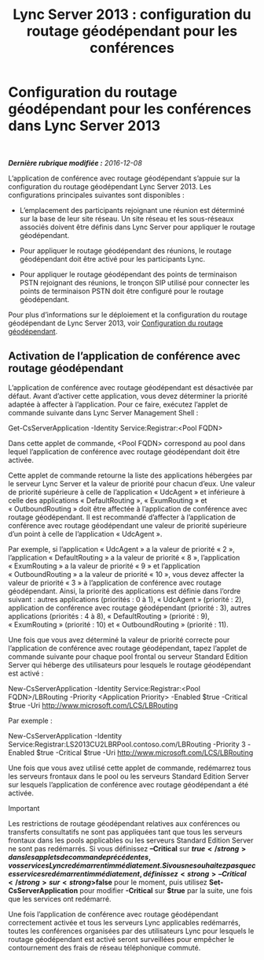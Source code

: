 ﻿---
title: 'Lync Server 2013 : configuration du routage géodépendant pour les conférences'
TOCTitle: Configuration du routage géodépendant pour les conférences
ms:assetid: d8c708cc-a1b1-48b1-808c-a64df15f7701
ms:mtpsurl: https://technet.microsoft.com/fr-fr/library/Dn362846(v=OCS.15)
ms:contentKeyID: 56269658
ms.date: 12/10/2016
mtps_version: v=OCS.15
ms.translationtype: HT
---

# Configuration du routage géodépendant pour les conférences dans Lync Server 2013

 

_**Dernière rubrique modifiée :** 2016-12-08_

L’application de conférence avec routage géodépendant s’appuie sur la configuration du routage géodépendant Lync Server 2013. Les configurations principales suivantes sont disponibles :

  - L’emplacement des participants rejoignant une réunion est déterminé sur la base de leur site réseau. Un site réseau et les sous-réseaux associés doivent être définis dans Lync Server pour appliquer le routage géodépendant.

  - Pour appliquer le routage géodépendant des réunions, le routage géodépendant doit être activé pour les participants Lync.

  - Pour appliquer le routage géodépendant des points de terminaison PSTN rejoignant des réunions, le tronçon SIP utilisé pour connecter les points de terminaison PSTN doit être configuré pour le routage géodépendant.

Pour plus d’informations sur le déploiement et la configuration du routage géodépendant de Lync Server 2013, voir [Configuration du routage géodépendant](lync-server-2013-configuring-location-based-routing.md).

## Activation de l’application de conférence avec routage géodépendant

L’application de conférence avec routage géodépendant est désactivée par défaut. Avant d’activer cette application, vous devez déterminer la priorité adaptée à affecter à l’application. Pour ce faire, exécutez l’applet de commande suivante dans Lync Server Management Shell :

Get-CsServerApplication -Identity Service:Registrar:\<Pool FQDN\>

Dans cette applet de commande, \<Pool FQDN\> correspond au pool dans lequel l’application de conférence avec routage géodépendant doit être activée.

Cette applet de commande retourne la liste des applications hébergées par le serveur Lync Server et la valeur de priorité pour chacun d’eux. Une valeur de priorité supérieure à celle de l’application « UdcAgent » et inférieure à celle des applications « DefaultRouting », « ExumRouting » et « OutboundRouting » doit être affectée à l’application de conférence avec routage géodépendant. Il est recommandé d’affecter à l’application de conférence avec routage géodépendant une valeur de priorité supérieure d’un point à celle de l’application « UdcAgent ».

Par exemple, si l’application « UdcAgent » a la valeur de priorité « 2 », l’application « DefaultRouting » a la valeur de priorité « 8 », l’application « ExumRouting » a la valeur de priorité « 9 » et l’application « OutboundRouting » a la valeur de priorité « 10 », vous devez affecter la valeur de priorité « 3 » à l’application de conférence avec routage géodépendant. Ainsi, la priorité des applications est définie dans l’ordre suivant : autres applications (priorités : 0 à 1), « UdcAgent » (priorité : 2), application de conférence avec routage géodépendant (priorité : 3), autres applications (priorités : 4 à 8), « DefaultRouting » (priorité : 9), « ExumRouting » (priorité : 10) et « OutboundRouting » (priorité : 11).

Une fois que vous avez déterminé la valeur de priorité correcte pour l’application de conférence avec routage géodépendant, tapez l’applet de commande suivante pour chaque pool frontal ou serveur Standard Edition Server qui héberge des utilisateurs pour lesquels le routage géodépendant est activé :

New-CsServerApplication -Identity Service:Registrar:\<Pool FQDN\>/LBRouting -Priority \<Application Priority\> -Enabled $true -Critical $true -Uri http://www.microsoft.com/LCS/LBRouting

Par exemple :

New-CsServerApplication -Identity Service:Registrar:LS2013CU2LBRPool.contoso.com/LBRouting -Priority 3 -Enabled $true -Critical $true -Uri http://www.microsoft.com/LCS/LBRouting

Une fois que vous avez utilisé cette applet de commande, redémarrez tous les serveurs frontaux dans le pool ou les serveurs Standard Edition Server sur lesquels l’application de conférence avec routage géodépendant a été activée.

> [!IMPORTANT]  
> Les restrictions de routage géodépendant relatives aux conférences ou transferts consultatifs ne sont pas appliquées tant que tous les serveurs frontaux dans les pools applicables ou les serveurs Standard Edition Server ne sont pas redémarrés. Si vous définissez <strong>–Critical</strong> sur <strong>$true</strong> dans les applets de commande précédentes, vos services Lync redémarrent immédiatement. Si vous ne souhaitez pas que ces services redémarrent immédiatement, définissez <strong>–Critical</strong> sur <strong>$false</strong> pour le moment, puis utilisez <strong>Set-CsServerApplication</strong> pour modifier <strong>-Critical</strong> sur <strong>$true</strong> par la suite, une fois que les services ont redémarré.

Une fois l’application de conférence avec routage géodépendant correctement activée et tous les serveurs Lync applicables redémarrés, toutes les conférences organisées par des utilisateurs Lync pour lesquels le routage géodépendant est activé seront surveillées pour empêcher le contournement des frais de réseau téléphonique commuté.

